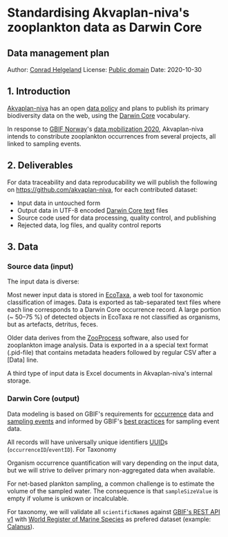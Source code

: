 # Standardising Akvaplan-niva's zooplankton data as Darwin Core

## Data management plan

Author: [Conrad Helgeland](mailto:che@akvaplan.niva.no)
License: [Public domain](https://creativecommons.org/publicdomain/zero/1.0/)
Date: 2020-10-30

## 1. Introduction
[Akvaplan-niva](https://akvaplan.niva.no/) has an open [data policy](https://nmdc.no/resources/nmdc/Akvaplan-niva-dataforvaltningspolitikk.pdf) and plans to publish its primary biodiversity data on the web, using the [Darwin Core](https://www.tdwg.org/standards/dwc/) vocabulary.

In response to [GBIF Norway](https://www.gbif.no)'s [data mobilization 2020](https://www.gbif.no/news/2020/data-mobilization-call-2020.html), Akvaplan-niva intends to constribute zooplankton occurrences from several projects, all linked to sampling events.

## 2. Deliverables

For data traceability and data reproducability we will publish the following on https://github.com/akvaplan-niva, for each contributed dataset:
* Input data in untouched form
* Output data in UTF-8 encoded [Darwin Core text](https://dwc.tdwg.org/text/) files
* Source code used for data processing, quality control, and publishing
* Rejected data, log files, and quality control reports

## 3. Data

### Source data (input)
The input data is diverse:

Most newer input data is stored in [EcoTaxa](http://ecotaxa.obs-vlfr.fr), a web tool for taxonomic classification of images.
Data is exported as tab-separated text files where each line corresponds to a Darwin Core occurrence record.
A large portion (~ 50–75 %) of detected objects in EcoTaxa re not classified as organisms, but as artefacts, detritus, feces.

Older data derives from the [ZooProcess](https://doi.org/10.1093/plankt/fbp124) software, also used for zooplankton image analysis.
Data is exported in a a special text format (.pid-file) that contains metadata headers followed by regular CSV after a [Data] line.

A third type of input data is Excel documents in Akvaplan-niva's internal storage.

### Darwin Core (output)

Data modeling is based on GBIF's requirements for [occurrence](https://www.gbif.org/data-quality-requirements-occurrences) data and [sampling events](https://www.gbif.org/data-quality-requirements-sampling-events) and informed by GBIF's [best practices](https://github.com/gbif/ipt/wiki/BestPracticesSamplingEventData#sampling-event-data) for sampling event data.

All records will have universally unique identifiers [UUID](https://en.wikipedia.org/wiki/Universally_unique_identifier)s (`occurrenceID`/`eventID`).
For Taxonomy

Organism occurrence quantification will vary depending on the input data, but we will strive to deliver primary non-aggregated data when available.

For net-based plankton sampling, a common challenge is to estimate the volume of the sampled water.
The consequence is that `sampleSizeValue` is empty if volume is unkown or incalculable.

For taxonomy, we will validate all `scientificName`s against [GBIF's REST API v1](https://www.gbif.org/developer/summary) with [World Register of Marine Species](https://www.gbif.org/dataset/2d59e5db-57ad-41ff-97d6-11f5fb264527) as prefered dataset (example:
[Calanus](https://api.gbif.org/v1/species?name=Calanus&datasetKey=2d59e5db-57ad-41ff-97d6-11f5fb264527)).
